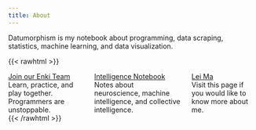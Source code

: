 ```yaml
---
title: About
---
```


Datumorphism is my notebook about programming, data scraping, statistics, machine learning, and data visualization.

{{< rawhtml >}}
<div class="columns">
  <div class="column">
    <div class="notification is-success">
      <a class="button is-success is-inverted is-centered" style="display:block;" href="http://enkipro.com/team/#/join/Datumorphism">Join our Enki Team</a>
      Learn, practice, and play together. Programmers are unstoppable.
    </div>
  </div>
  <div class="column">
    <div class="notification is-success">
      <a class="button is-success is-inverted is-centered" style="display:block;" href="http://intelligence.leima.is/">Intelligence Notebook</a>
      Notes about neuroscience, machine intelligence, and collective intelligence.
    </div>
  </div>

  <div class="column">
    <div class="notification is-success">
      <a class="button is-success is-inverted is-centered" style="display:block;" href="https://leima.is/">Lei Ma</a>
      Visit this page if you would like to know more about me.
    </div>
  </div>

</div>
{{< /rawhtml >}}